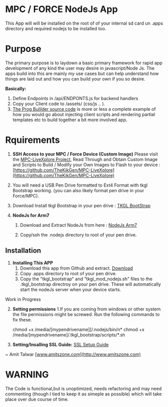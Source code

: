 # MPC / FORCE NodeJs App

This App will will be installed on the root of of your internal sd card un .apps directory and required nodejs to be installed too.

# Purpose

The primary purpose is to laydown a basic primary framework for rapid app development of any kind the user may desire in javascript/Node Js.
The apps build into this are mainly my use cases but can help understand how things are laid out and how you can build your own if you so desire.

**Basically:**

1. Define Endpoints in /api/ENDPONTS.js for backend handlers
2. Copy your Client code to /assets/ (css/js .. ).
3. [The Prog Bulilder source code](https://github.com/intelliriffer/mpc-node-app/blob/master/.apps/api/endpoints/pbuilder.js) is more or less a complete example of how you would go about injecting client scripts and rendering partial templates etc to build together a bit more involved app.

# Rquirements

1. **SSH Access to your MPC / Force Device (Custom Image)**
   Please visit the [MPC-LiveXplore Project](https://github.com/TheKikGen/MPC-LiveXplore), Read Through and Obtain Custom Image and Scripts to Build / Modify your Own Images to Flash to your device : [https://github.com/TheKikGen/MPC-LiveXplore](https://github.com/TheKikGen/MPC-LiveXplore)

2. You will need a USB Pen Drive formatted to Ext4 Format with tkgl Bootstrap working. (you can also likely format pen drive in your Force/MPC).

3. Download Install tkgl Bootstrap in your pen drive : [TKGL BootStrap](https://github.com/TheKikGen/MPC-LiveXplore-bootstrap)

4. **NodeJs for Arm7**

   1. Download and Extract NodeJs from here : [NodeJs Arm7](https://drive.google.com/file/d/1Y4FdNeYNau-BKtCO5lhMSNCaMCIoISS7/view?fbclid=IwAR2551izayxRkYAZWy0WoclGUu5sUEUB_hvo7Lqo3uycuhpYUgaw36yV4ik)

   2. Copy/ssh the .nodejs directory to root of your pen drive.

## Installation

1.  **Installing This APP**
    1.  Download this app from Github and extract. [Download](https://github.com/intelliriffer/mpc-node-app?fbclid=IwAR3W6LrZX4PXBUchK8UDCvYnIqtMzEK6RfaN1cL1fC9SVo6l8UZ4wXH2uSU)
    2.  Copy .apps directory to root of your pen drive.
    3.  Copy the "tkgl_bootstrap" and "tkgl_mod_nodejs.sh" files to the .tkgl_bootstrap directroy on your pen drive. These will automatically start the nodeJs server when your device starts.

Work in Progress

2.  **Setting permissions**
    1.If you are coming from windows or other system the file permissions might be screwed. Run the following commands to fix these.

    chmod +x /media/[mypendrivename]]/.nodejs/bin/n*
    chmod +x /media/[mypendrivename]/.tkgl_bootstrap/scripts/*.sh

3.  **Setting/Insalling SSL Guide:** [SSL Setup Guide](README-SSL.md)

~ Amit Talwar
[www.amitszone.com](http://www.amitszone.com)

# WARNING

The Code is functional,but is unoptimized, needs refactoring and may need commenting (though I tied to keep it as simeple as possible) which will take place over due course of time.
